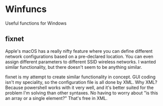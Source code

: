 # Winfuncs
Useful functions for Windows

## fixnet
Apple's macOS has a really nifty feature where you can define different network configurations based on a pre-declared location.  You can even assign different parameters to different SSID wireless networks.  I wanted similar functionality, but there doesn't seem to be anything similar.

fixnet is my attempt to create similar functionality in concept.  GUI coding isn't my speciality, so the configuration file is all done by XML.  Why XML?  Because powershell works with it very well, and it's better suited for the problem I'm solving than other syntaxes.  No having to worry about "is this an array or a single element?" That's free in XML.
